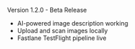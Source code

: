 Version 1.2.0 - Beta Release
- AI-powered image description working
- Upload and scan images locally
- Fastlane TestFlight pipeline live
